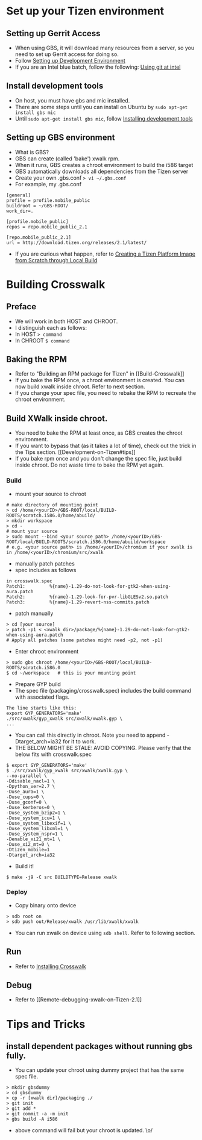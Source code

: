 # Set up your Tizen environment
## Setting up Gerrit Access
* When using GBS, it will download many resources from a server, so you need to set up Gerrit access for doing so.
* Follow [Setting up Development Environment](https://source.tizen.org/documentation/developer-guide/environment-setup)
* If you are an Intel blue batch, follow the following: [Using git at intel](https://opensource.intel.com/linux-wiki/Using_git)

## Install development tools
* On host, you must have gbs and mic installed.
 * There are some steps until you can install on Ubuntu by `sudo apt-get install gbs mic`
* Until `sudo apt-get install gbs mic`, follow [Installing development tools](https://source.tizen.org/documentation/developer-guide/installing-development-tools)

## Setting up GBS environment
* What is GBS?
 * GBS can create (called 'bake') xwalk rpm.
 * When it runs, GBS creates a chroot environment to build the i586 target
 * GBS automatically downloads all dependencies from the Tizen server
* Create your own .gbs.conf
`> vi ~/.gbs.conf`
 * For example, my .gbs.conf
```
[general]
profile = profile.mobile_public
buildroot = ~/GBS-ROOT/
work_dir=.

[profile.mobile_public]
repos = repo.mobile_public_2.1

[repo.mobile_public_2.1]
url = http://download.tizen.org/releases/2.1/latest/
```

* If you are curious what happen, refer to [Creating a Tizen Platform Image from Scratch through Local Build](https://source.tizen.org/documentation/developer-guide/creating-tizen-platform-image-scratch-through-local-build)

# Building Crosswalk
## Preface
* We will work in both HOST and CHROOT.
* I distinguish each as follows:
 * In HOST `> command`
 * In CHROOT `$ command`

## Baking the RPM
* Refer to "Building an RPM package for Tizen" in [[Build-Crosswalk]]
* If you bake the RPM once, a chroot environment is created. You can now build xwalk inside chroot. Refer to next section.
* If you change your spec file, you need to rebake the RPM to recreate the chroot environment.

## Build XWalk inside chroot.
* You need to bake the RPM at least once, as GBS creates the chroot environment.
 * If you want to bypass that (as it takes a lot of time), check out the trick in the Tips section. [[Development-on-Tizen#tips]]
* If you bake rpm once and you don't change the spec file, just build inside chroot. Do not waste time to bake the RPM yet again.

### Build
* mount your source to chroot
```
# make directory of mounting point
> cd /home/<yourID>/GBS-ROOT/local/BUILD-ROOTS/scratch.i586.0/home/abuild/
> mkdir workspace
> cd -
# mount your source
> sudo mount --bind <your source path> /home/<yourID>/GBS-ROOT/local/BUILD-ROOTS/scratch.i586.0/home/abuild/workspace
# e.g. <your source path> is /home/<yourID>/chromium if your xwalk is in /home/<yourID>/chromium/src/xwalk
```
* manually patch patches
 * spec includes as follows
```
in crosswalk.spec
Patch1:         %{name}-1.29-do-not-look-for-gtk2-when-using-aura.patch
Patch2:         %{name}-1.29-look-for-pvr-libGLESv2.so.patch
Patch3:         %{name}-1.29-revert-nss-commits.patch
```
 * patch manually
```
> cd [your source]
> patch -p1 < <xwalk dir>/package/%{name}-1.29-do-not-look-for-gtk2-when-using-aura.patch
# Apply all patches (some patches might need -p2, not -p1)
```
* Enter chroot environment
```
> sudo gbs chroot /home/<yourID>/GBS-ROOT/local/BUILD-ROOTS/scratch.i586.0
$ cd ~/workspace   # this is your mounting point
```
* Prepare GYP build
 * The spec file (packaging/crosswalk.spec) includes the build command with associated flags.
```
The line starts like this:
export GYP_GENERATORS='make'
./src/xwalk/gyp_xwalk src/xwalk/xwalk.gyp \
...

```
 * You can call this directly in chroot. Note you need to append -Dtarget_arch=ia32 for it to work.
 * THE BELOW MIGHT BE STALE: AVOID COPYING. Please verify that the below fits with crosswalk.spec
```
$ export GYP_GENERATORS='make'
$ ./src/xwalk/gyp_xwalk src/xwalk/xwalk.gyp \
--no-parallel \
-Ddisable_nacl=1 \
-Dpython_ver=2.7 \
-Duse_aura=1 \
-Duse_cups=0 \
-Duse_gconf=0 \
-Duse_kerberos=0 \
-Duse_system_bzip2=1 \
-Duse_system_icu=1 \
-Duse_system_libexif=1 \
-Duse_system_libxml=1 \
-Duse_system_nspr=1 \
-Denable_xi21_mt=1 \
-Duse_xi2_mt=0 \ 
-Dtizen_mobile=1 
-Dtarget_arch=ia32
```
* Build it!
```
$ make -j9 -C src BUILDTYPE=Release xwalk
```

### Deploy
* Copy binary onto device
```
> sdb root on
> sdb push out/Release/xwalk /usr/lib/xwalk/xwalk
```
* You can run xwalk on device using `sdb shell`. Refer to following section.

## Run
* Refer to [Installing Crosswalk](#documentation/getting_started/installing_crosswalk/tizen)

## Debug
* Refer to [[Remote-debugging-xwalk-on-Tizen-2.1]]

# Tips and Tricks
## install dependent packages without running gbs fully.
* You can update your chroot using dummy project that has the same spec file.
```
> mkdir gbsdummy
> cd gbsdummy
> cp -r [xwalk dir]/packaging ./
> git init
> git add *
> git commit -a -m init
> gbs build -A i586
```
* above command will fail but your chroot is updated. \o/
